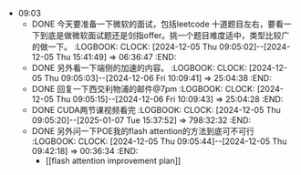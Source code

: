 - 09:03
	- DONE 今天要准备一下微软的面试，包括leetcode 十道题目左右，要看一下到底是做微软面试题还是剑指offer。挑一个题目难度适中，类型比较广的做一下。
	  :LOGBOOK:
	  CLOCK: [2024-12-05 Thu 09:05:02]--[2024-12-05 Thu 15:41:49] =>  06:36:47
	  :END:
	- DONE 另外看一下端侧的加速的内容。
	  :LOGBOOK:
	  CLOCK: [2024-12-05 Thu 09:05:03]--[2024-12-06 Fri 10:09:41] =>  25:04:38
	  :END:
	- DONE 回复一下西交利物浦的邮件@7pm
	  :LOGBOOK:
	  CLOCK: [2024-12-05 Thu 09:05:15]--[2024-12-06 Fri 10:09:43] =>  25:04:28
	  :END:
	- DONE CUDA两节课视频看完
	  :LOGBOOK:
	  CLOCK: [2024-12-05 Thu 09:05:20]--[2025-01-07 Tue 15:37:52] =>  798:32:32
	  :END:
	- DONE 另外问一下POE我的flash attention的方法到底可不可行
	  :LOGBOOK:
	  CLOCK: [2024-12-05 Thu 09:05:44]--[2024-12-05 Thu 09:42:18] =>  00:36:34
	  :END:
		- [[flash attention improvement plan]]